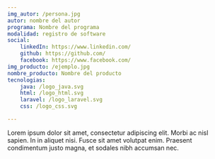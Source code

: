 ```yaml
---
img_autor: /persona.jpg
autor: nombre del autor
programa: Nombre del programa
modalidad: registro de software
social:
    linkedIn: https://www.linkedin.com/
    github: https://github.com/
    facebook: https://www.facebook.com/
img_producto: /ejemplo.jpg
nombre_producto: Nombre del producto
tecnologias:
    java: /logo_java.svg
    html: /logo_html.svg
    laravel: /logo_laravel.svg
    css: /logo_css.svg

---
```

Lorem ipsum dolor sit amet, consectetur adipiscing elit. Morbi ac nisl sapien. In in aliquet nisi. Fusce sit amet volutpat enim. Praesent condimentum justo magna, et sodales nibh accumsan nec.
